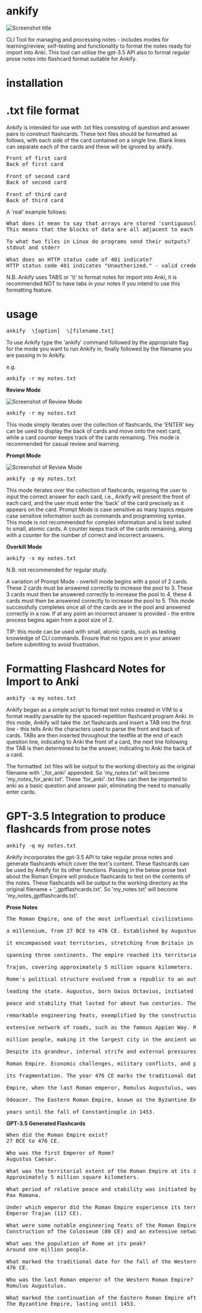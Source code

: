 # ankify

![Screenshot title](https://github.com/l-hepper/ankify/blob/main/screenshots/2023-11-17_15-17.png)

CLI Tool for managing  and processing notes - includes modes for learning/review, self-testing and functionality to format the notes ready for import into Anki. This tool can utilise the gpt-3.5 API also to format regular prose notes into flashcard format suitable for Ankify.

# installation

# .txt file format

Ankify is intended for use with .txt files consisting of question and answer pairs to construct flashcards. These text files should be formatted as follows, with each side of the card contained on a single line. Blank lines can separate each of the cards and these will be ignored by ankify.

<pre>
Front of first card
Back of first card

Front of second card
Back of second card

Front of third card
Back of third card
</pre>

A 'real' example follows:

<pre>
What does it mean to say that arrays are stored 'contiguously' in memory? 
This means that the blocks of data are all adjacent to each other in memory. If an element of 4 bytes is stored at location '1000', then the next element starts at location 1004

To what two files in Linux do programs send their outputs?
stdout and stderr

What does an HTTP status code of 401 indicate?
HTTP status code 401 indicates "Unauthorized." - valid credentials have not been included in the 'Authorization' header
</pre>

N.B. Ankify uses TABS or '\t' to format notes for import into Anki, it is recommended NOT to have tabs in your notes if you intend to use this formatting feature.

# usage
<pre>
ankify  \[option]  \[filename.txt]
</pre>
To use Ankify type the 'ankify' command followed by the appropriate flag for the mode you want to run Ankify in, finally followed by the filename you are passing in to Ankify.

e.g. 

<pre>
ankify -r my_notes.txt
</pre>

**Review Mode**

![Screenshot of Review Mode](https://github.com/l-hepper/ankify/blob/main/screenshots/2023-11-17_15-16.png)

<pre>
ankify -r my_notes.txt
</pre>

This mode simply iterates over the collection of flashcards, the 'ENTER' key can be used to display the back of cards and move onto the next card, while a card counter keeps track of the cards remaining. This mode is recommended for casual review and learning.

**Prompt Mode**

![Screenshot of Review Mode](https://github.com/l-hepper/ankify/blob/main/screenshots/2023-11-17_15-16_1.png)

<pre>
ankify -p my_notes.txt
</pre>

This mode iterates over the collection of flashcards, requiring the user to input the correct answer for each card, i.e., Ankify will present the front of each card, and the user must enter the 'back' of the card precisely as it appears on the card. Prompt Mode is case sensitive as many topics require case sensitive information such as commands and programming syntax. This mode is not recommended for complex information and is best suited to small, atomic cards. A counter keeps track of the cards remaining, along with a counter for the number of correct and incorrect answers.

**Overkill Mode**

<pre>
ankify -x my_notes.txt
</pre>

N.B. not recommended for regular study.

A variation of Prompt Mode - overkill mode begins with a pool of 2 cards. These 2 cards must be answered correctly to increase the pool to 3. These 3 cards must then be answered correctly to increase the pool to 4, these 4 cards must then be answered correctly to increase the pool to 5. This mode successfully completes once all of the cards are in the pool and answered correctly in a row. If at any point an incorrect answer is provided - the entire process begins again from a pool size of 2. 

TIP: this mode can be used with small, atomic cards, such as testing knowledge of CLI commands. Ensure that no typos are in your answer before submitting to avoid frustration.

# Formatting Flashcard Notes for Import to Anki

<pre>
ankify -a my_notes.txt
</pre>

Ankify began as a simple script to format text notes created in VIM to a format readily parsable by the spaced-repetition flashcard program Anki. In this mode, Ankify will take the .txt flashcards and insert a TAB into the first line - this tells Anki the characters used to parse the front and back of cards. TABs are then inserted throughout the textfile at the end of each question line, indicating to Anki the front of a card, the next line following the TAB is then determined to be the answer, indicating to Anki the back of a card.

The formatted .txt files will be output to the working directory as the original filename with '_for_anki' appended. So 'my_notes.txt' will become 'my_notes_for_anki.txt'. These 'for_anki' .txt files can then be imported to anki as a basic question and answer pair, eliminating the need to manually enter cards.

# GPT-3.5 Integration to produce flashcards from prose notes

<pre>
ankify -q my_notes.txt
</pre>

Ankify incorporates the gpt-3.5 API to take regular prose notes and generate flashcards which cover the text's content. These flashcards can be used by Ankify for its other functions. Passing in the below prose text about the Roman Empire will produce flashcards to test on the contents of the notes. These flashcards will be output to the working directory as the original filename + '_gptflashcards.txt'. So 'my_notes.txt' will become 'my_notes_gptflashcards.txt'.

**Prose Notes**
<pre>
The Roman Empire, one of the most influential civilizations in history, existed for over <br>
a millennium, from 27 BCE to 476 CE. Established by Augustus Caesar, the first Emperor of Rome, <br>
it encompassed vast territories, stretching from Britain in the north to Egypt in the south and <br>
spanning three continents. The empire reached its territorial zenith in 117 CE under Emperor <br>
Trajan, covering approximately 5 million square kilometers.

Rome's political structure evolved from a republic to an autocracy, with a series of emperors <br>
leading the state. Augustus, born Gaius Octavius, initiated the Pax Romana, a period of relative <br>
peace and stability that lasted for about two centuries. The Roman Empire was characterized by <br>
remarkable engineering feats, exemplified by the construction of the Colosseum in 80 CE and the <br>
extensive network of roads, such as the famous Appian Way. Rome's population peaked at around one <br>
million people, making it the largest city in the ancient world.

Despite its grandeur, internal strife and external pressures led to the eventual decline of the <br>
Roman Empire. Economic challenges, military conflicts, and political instability contributed to <br>
its fragmentation. The year 476 CE marks the traditional date for the fall of the Western Roman <br>
Empire, when the last Roman emperor, Romulus Augustulus, was deposed by the Germanic chieftain <br>
Odoacer. The Eastern Roman Empire, known as the Byzantine Empire, continued for nearly a thousand <br>
years until the fall of Constantinople in 1453.
</pre>

**GPT-3.5 Generated Flashcards**
<pre>
When did the Roman Empire exist?
27 BCE to 476 CE.

Who was the first Emperor of Rome?
Augustus Caesar.

What was the territorial extent of the Roman Empire at its zenith in 117 CE?
Approximately 5 million square kilometers.

What period of relative peace and stability was initiated by Augustus Caesar?
Pax Romana.

Under which emperor did the Roman Empire experience its territorial peak?
Emperor Trajan (117 CE).

What were some notable engineering feats of the Roman Empire?
Construction of the Colosseum (80 CE) and an extensive network of roads, including the Appian Way.

What was the population of Rome at its peak?
Around one million people.

What marked the traditional date for the fall of the Western Roman Empire?
476 CE.

Who was the last Roman emperor of the Western Roman Empire?
Romulus Augustulus.

What marked the continuation of the Eastern Roman Empire after the fall of the Western Roman Empire?
The Byzantine Empire, lasting until 1453.
</pre>

